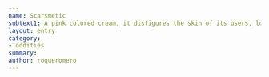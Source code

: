 ```yaml
---
name: Scarsmetic
subtext1: A pink colored cream, it disfigures the skin of its users, looking like real scars, until they take a good bath.
layout: entry
category:
- oddities
summary: 
author: roqueromero
---
```


